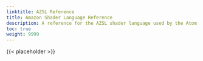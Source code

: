 ```yaml
---
linktitle: AZSL Reference
title: Amazon Shader Language Reference
description: A reference for the AZSL shader language used by the Atom Renderer.
toc: true
weight: 9999
---
```


{{< placeholder >}}